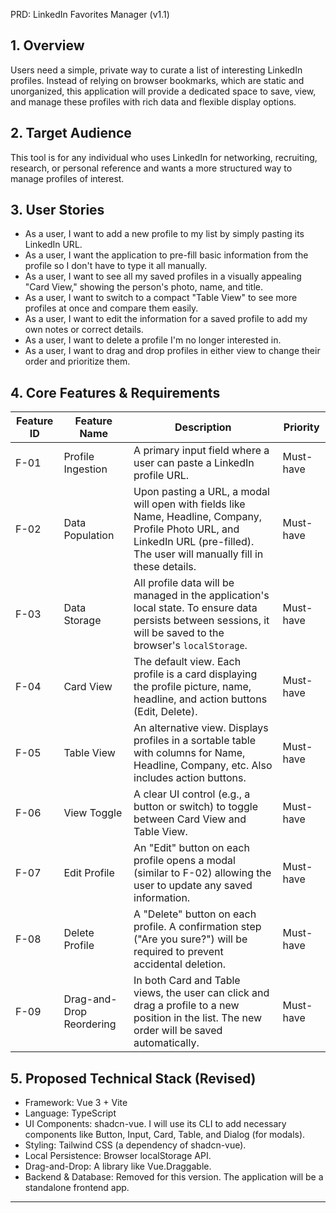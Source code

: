 PRD: LinkedIn Favorites Manager (v1.1)

## 1. Overview

Users need a simple, private way to curate a list of interesting LinkedIn profiles. Instead of relying on browser bookmarks, which are static and unorganized, this application will provide a dedicated space to save, view, and manage these profiles with rich data and flexible display options.

## 2. Target Audience

This tool is for any individual who uses LinkedIn for networking, recruiting, research, or personal reference and wants a more structured way to manage profiles of interest.

## 3. User Stories

- As a user, I want to add a new profile to my list by simply pasting its LinkedIn URL.
- As a user, I want the application to pre-fill basic information from the profile so I don't have to type it all manually.
- As a user, I want to see all my saved profiles in a visually appealing "Card View," showing the person's photo, name, and title.
- As a user, I want to switch to a compact "Table View" to see more profiles at once and compare them easily.
- As a user, I want to edit the information for a saved profile to add my own notes or correct details.
- As a user, I want to delete a profile I'm no longer interested in.
- As a user, I want to drag and drop profiles in either view to change their order and prioritize them.

## 4. Core Features & Requirements

| Feature ID | Feature Name             | Description                                                                                                                                                                     | Priority  |
| ---------- | ------------------------ | ------------------------------------------------------------------------------------------------------------------------------------------------------------------------------- | --------- |
| F-01       | Profile Ingestion        | A primary input field where a user can paste a LinkedIn profile URL.                                                                                                            | Must-have |
| F-02       | Data Population          | Upon pasting a URL, a modal will open with fields like Name, Headline, Company, Profile Photo URL, and LinkedIn URL (pre-filled). The user will manually fill in these details. | Must-have |
| F-03       | Data Storage             | All profile data will be managed in the application's local state. To ensure data persists between sessions, it will be saved to the browser's `localStorage`.                  | Must-have |
| F-04       | Card View                | The default view. Each profile is a card displaying the profile picture, name, headline, and action buttons (Edit, Delete).                                                     | Must-have |
| F-05       | Table View               | An alternative view. Displays profiles in a sortable table with columns for Name, Headline, Company, etc. Also includes action buttons.                                         | Must-have |
| F-06       | View Toggle              | A clear UI control (e.g., a button or switch) to toggle between Card View and Table View.                                                                                       | Must-have |
| F-07       | Edit Profile             | An "Edit" button on each profile opens a modal (similar to F-02) allowing the user to update any saved information.                                                             | Must-have |
| F-08       | Delete Profile           | A "Delete" button on each profile. A confirmation step ("Are you sure?") will be required to prevent accidental deletion.                                                       | Must-have |
| F-09       | Drag-and-Drop Reordering | In both Card and Table views, the user can click and drag a profile to a new position in the list. The new order will be saved automatically.                                   | Must-have |

## 5. Proposed Technical Stack (Revised)

- Framework: Vue 3 + Vite
- Language: TypeScript
- UI Components: shadcn-vue. I will use its CLI to add necessary components like Button, Input, Card, Table, and Dialog (for modals).
- Styling: Tailwind CSS (a dependency of shadcn-vue).
- Local Persistence: Browser localStorage API.
- Drag-and-Drop: A library like Vue.Draggable.
- Backend & Database: Removed for this version. The application will be a standalone frontend app.

---
